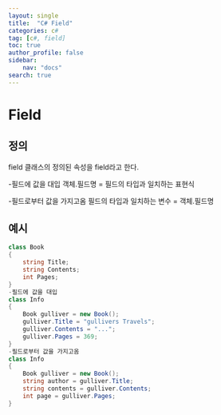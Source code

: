 ```yaml
---
layout: single
title:  "C# Field"
categories: c#
tag: [c#, field]
toc: true
author_profile: false
sidebar:
    nav: "docs"
search: true
---
```


# Field

## 정의
field 클래스의 정의된 속성을 field라고 한다.

-필드에 값을 대입
객체.필드명 = 필드의 타입과 일치하는 표현식

-필드로부터 값을 가지고옴
필드의 타입과 일치하는 변수 = 객체.필드명
## 예시
```c#
class Book
{
    string Title;
    string Contents;    
    int Pages;
}
-필드에 값을 대입
class Info
{
    Book gulliver = new Book();
    gulliver.Title = "gullivers Travels";
    gulliver.Contents = "...";
    gulliver.Pages = 369;
}
-필드로부터 값을 가지고옴
class Info
{
    Book gulliver = new Book();
    string author = gulliver.Title;
    string contents = gulliver.Contents;
    int page = gulliver.Pages;
}
```
